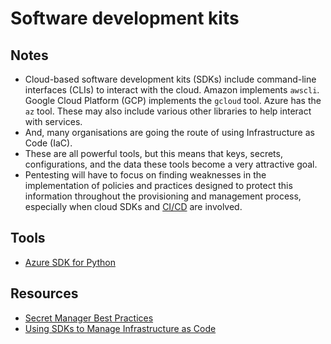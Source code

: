 # Software development kits

## Notes

* Cloud-based software development kits (SDKs) include command-line interfaces (CLIs)
to interact with the cloud. Amazon implements `awscli`. Google Cloud Platform (GCP)
implements the `gcloud` tool. Azure has the `az` tool. These may also include various
other libraries to help interact with services. 
* And, many organisations are going the route of using Infrastructure as Code (IaC).
* These are all powerful tools, but this means that keys, secrets, configurations,
and the data these tools become a very attractive goal.
* Pentesting will have to focus on finding weaknesses in the implementation of policies and
practices designed to protect this information throughout the provisioning and management process, 
especially when cloud SDKs and [CI/CD](../cicd/README.md) are involved.

## Tools

* [Azure SDK for Python](https://github.com/Azure/azure-sdk-for-python)

## Resources

* [Secret Manager Best Practices](https://cloud.google.com/secret-manager/docs/best-practices)
* [Using SDKs to Manage Infrastructure as Code](https://www.networkcomputing.com/cloud-infrastructure/using-sdks-manage-infrastructure-code)
